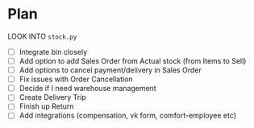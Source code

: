 # Plan
LOOK INTO `stock.py`
-   [ ] Integrate bin closely
-   [ ] Add option to add Sales Order from Actual stock (from Items to Sell)
-   [ ] Add options to cancel payment/delivery in Sales Order
-   [ ] Fix issues with Order Cancellation
-   [ ] Decide if I need warehouse management
-   [ ] Create Delivery Trip
-   [ ] Finish up Return
-   [ ] Add integrations (compensation, vk form, comfort-employee etc)
